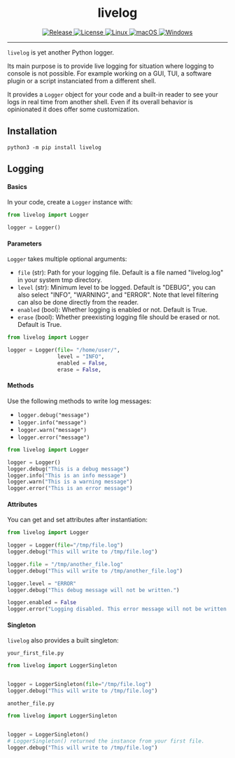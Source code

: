 
<div align="center">

<h1>livelog</h1>

<a href="https://img.shields.io/github/v/release/pablolec/livelog" target="_blank">
    <img src="https://img.shields.io/github/v/release/pablolec/livelog" alt="Release">
</a>

<a href="https://github.com/PabloLec/livelog/blob/main/LICENSE" target="_blank">
    <img src="https://img.shields.io/github/license/pablolec/livelog" alt="License">
</a>

<a href="https://github.com/PabloLec/livelog/actions/workflows/linux-tests.yml" target="_blank">
    <img src="https://github.com/PabloLec/livelog/actions/workflows/linux-tests.yml/badge.svg" alt="Linux">
</a>

<a href="https://github.com/PabloLec/livelog/actions/workflows/macos-tests.yml" target="_blank">
    <img src="https://github.com/PabloLec/livelog/actions/workflows/macos-tests.yml/badge.svg" alt="macOS">
</a>

<a href="https://github.com/PabloLec/livelog/actions/workflows/windows-tests.yml" target="_blank">
    <img src="https://github.com/PabloLec/livelog/actions/workflows/windows-tests.yml/badge.svg" alt="Windows">
</a>

</div>

---

`livelog` is yet another Python logger.

Its main purpose is to provide live logging for situation where logging to console is not possible. For example working on a GUI, TUI, a software plugin or a script instanciated from a different shell.

It provides a `Logger` object for your code and a built-in reader to see your logs in real time from another shell.
Even if its overall behavior is opinionated it does offer some customization.

## Installation

```
python3 -m pip install livelog
```

## Logging

#### Basics

In your code, create a `Logger` instance with:

``` python
from livelog import Logger

logger = Logger()
```

#### Parameters

`Logger` takes multiple optional arguments:

- `file` (str): Path for your logging file. Default is a file named "livelog.log" in your system tmp directory.
- `level` (str): Minimum level to be logged. Default is "DEBUG", you can also select "INFO", "WARNING", and "ERROR". Note that level filtering can also be done directly from the reader.
- `enabled` (bool): Whether logging is enabled or not. Default is True.
- `erase` (bool): Whether preexisting logging file should be erased or not. Default is True.

``` python
from livelog import Logger

logger = Logger(file= "/home/user/",
                level = "INFO",
                enabled = False,
                erase = False,
```

#### Methods

Use the following methods to write log messages:

- `logger.debug("message")`
- `logger.info("message")`
- `logger.warn("message")`
- `logger.error("message")`

``` python
from livelog import Logger

logger = Logger()
logger.debug("This is a debug message")
logger.info("This is an info message")
logger.warn("This is a warning message")
logger.error("This is an error message")
```

#### Attributes

You can get and set attributes after instantiation:

``` python
from livelog import Logger

logger = Logger(file="/tmp/file.log")
logger.debug("This will write to /tmp/file.log")

logger.file = "/tmp/another_file.log"
logger.debug("This will write to /tmp/another_file.log")

logger.level = "ERROR"
logger.debug("This debug message will not be written.")

logger.enabled = False
logger.error("Logging disabled. This error message will not be written.")
```

#### Singleton

`livelog` also provides a built singleton:

```your_first_file.py```
``` python
from livelog import LoggerSingleton


logger = LoggerSingleton(file="/tmp/file.log")
logger.debug("This will write to /tmp/file.log")
```

```another_file.py```
``` python
from livelog import LoggerSingleton


logger = LoggerSingleton()
# LoggerSingleton() returned the instance from your first file.
logger.debug("This will write to /tmp/file.log")
```
